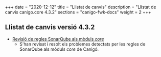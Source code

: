 +++
date        = "2020-12-12"
title       = "Llistat de canvis"
description = "Llistat de canvis canigo.core 4.3.2"
sections    = "canigo-fwk-docs"
weight		= 2
+++

## Llistat de canvis versió 4.3.2

- [Revisió de regles SonarQube als mòduls _core_](/noticies/2020-06-09-Revisio_regles_SonarQube_moduls_core/)
   - S'han revisat i resolt els problemes detectats per les regles de SonarQube als mòduls _core_ de Canigó.
